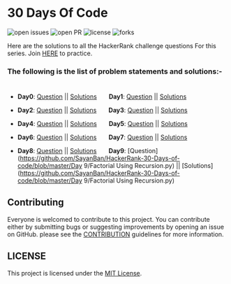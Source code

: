 # 30 Days Of Code

![open issues](https://img.shields.io/github/issues/SayanBan/HackerRank-30-Days-of-code?color=%2319a249) ![open PR](https://img.shields.io/github/issues-pr-closed/SayanBan/HackerRank-30-Days-of-code?color=%23f25f56) ![license](https://img.shields.io/github/license/SayanBan/HackerRank-30-Days-of-code) ![forks](https://img.shields.io/github/forks/SayanBan/HackerRank-30-Days-of-code?style=social)

Here are the solutions to all the HackerRank challenge questions For this series. Join [HERE](http://hr.gs/fdeeee) to practice.

### The following is the list of problem statements and solutions:-
#

- **Day0**: [Question](https://github.com/SayanBan/HackerRank-30-Days-of-code/blob/master/Questions/Day%200.md) || [Solutions](https://github.com/SayanBan/HackerRank-30-Days-of-code/blob/master/Day%200/helloworld.rb) &nbsp;&nbsp;&nbsp;&nbsp;&nbsp;&nbsp;**Day1**: [Question](https://github.com/SayanBan/HackerRank-30-Days-of-code/blob/master/Questions/Day%201.md) || [Solutions](https://github.com/SayanBan/HackerRank-30-Days-of-code/blob/master/Day%201/Data%20Types.rb) &nbsp;&nbsp;&nbsp;&nbsp;&nbsp;&nbsp;


- **Day2**: [Question](https://github.com/SayanBan/HackerRank-30-Days-of-code/blob/master/Questions/Day%202.md) || [Solutions](https://github.com/SayanBan/HackerRank-30-Days-of-code/blob/master/Day%202/Operators.rb) &nbsp;&nbsp;&nbsp;&nbsp;&nbsp;&nbsp;**Day3**: [Question](https://github.com/SayanBan/HackerRank-30-Days-of-code/blob/master/Questions/Day%203.md) || [Solutions](https://github.com/SayanBan/HackerRank-30-Days-of-code/blob/master/Day%203/Conditional%20Statements.rb) &nbsp;&nbsp;&nbsp;&nbsp;&nbsp;&nbsp;


- **Day4**: [Question](https://github.com/SayanBan/HackerRank-30-Days-of-code/blob/master/Questions/Day%204.md) || [Solutions]() &nbsp;&nbsp;&nbsp;&nbsp;&nbsp;&nbsp;**Day5**: [Question](https://github.com/SayanBan/HackerRank-30-Days-of-code/blob/master/Questions/Day%205.md) || [Solutions](https://github.com/SayanBan/HackerRank-30-Days-of-code/blob/master/Day%205/Loops.c) &nbsp;&nbsp;&nbsp;&nbsp;&nbsp;&nbsp;


- **Day6**: [Question](https://github.com/SayanBan/HackerRank-30-Days-of-code/blob/master/Questions/Day%206.md) || [Solutions](https://github.com/SayanBan/HackerRank-30-Days-of-code/blob/master/Day%206/Let's%20Review.c) &nbsp;&nbsp;&nbsp;&nbsp;&nbsp;&nbsp;**Day7**: [Question](https://github.com/SayanBan/HackerRank-30-Days-of-code/blob/master/Questions/Day%207.md) || [Solutions](https://github.com/SayanBan/HackerRank-30-Days-of-code/blob/master/Day%207/Arrays.c) &nbsp;&nbsp;&nbsp;&nbsp;&nbsp;&nbsp;


- **Day8**: [Question](https://github.com/SayanBan/HackerRank-30-Days-of-code/blob/master/Questions/Day%208.md) || [Solutions](https://github.com/SayanBan/HackerRank-30-Days-of-code/blob/master/Day%208/Dictionary%20and%20Maps.py) &nbsp;&nbsp;&nbsp;&nbsp;&nbsp;&nbsp;**Day9**: [Question](https://github.com/SayanBan/HackerRank-30-Days-of-code/blob/master/Day 9/Factorial Using Recursion.py) || [Solutions](https://github.com/SayanBan/HackerRank-30-Days-of-code/blob/master/Day 9/Factorial Using Recursion.py) &nbsp;&nbsp;&nbsp;&nbsp;&nbsp;&nbsp;


## Contributing

Everyone is welcomed to contribute to this project. You can contribute either by submitting bugs or suggesting improvements by opening an issue on GitHub. please see the [CONTRIBUTION](https://github.com/SayanBan/HackerRank-30-Days-of-code/blob/master/contribution.md) guidelines for more information.

## LICENSE
This project is licensed under the [MIT License](https://github.com/SayanBan/HackerRank-30-Days-of-code/blob/master/LICENSE.md).
